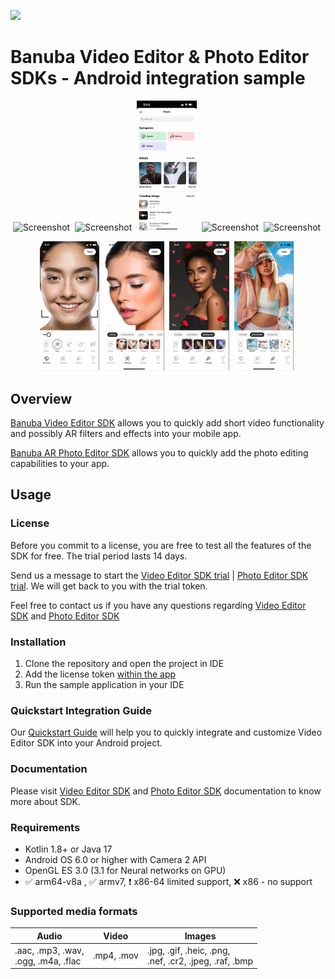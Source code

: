 
[![](https://www.banuba.com/hubfs/Banuba_November2018/Images/Banuba%20SDK.png)](https://www.banuba.com/video-editor-sdk)
# Banuba Video Editor & Photo Editor SDKs - Android integration sample
<p align="center">
<img src="mddocs/gif/camera_preview.gif" alt="Screenshot" width="19%" height="auto" class="docs-screenshot"/>&nbsp;
<img src="mddocs/gif/camera_pip.gif" alt="Screenshot" width="19%" height="auto" class="docs-screenshot"/>&nbsp;
<img src="mddocs/gif/audio_browser.gif" alt="Screenshot" width="19%" height="auto" class="docs-screenshot"/>&nbsp;
<img src="mddocs/gif/editor_timeline.gif" alt="Screenshot" width="19%" height="auto" class="docs-screenshot"/>&nbsp;
<img src="mddocs/gif/background_separation.gif" alt="Screenshot" width="19%" height="auto" class="docs-screenshot"/>&nbsp;
</p>
<p align="center">
<img src="mddocs/gif/PE_UI_retouch.gif" alt="Screenshot" width="19%" height="auto" class="docs-screenshot"/>&nbsp;
<img src="mddocs/gif/PE_UI_make.gif" alt="Screenshot" width="19%" height="auto" class="docs-screenshot"/>&nbsp;
<img src="mddocs/gif/PE_UI_overlays.gif" alt="Screenshot" width="19%" height="auto" class="docs-screenshot"/>&nbsp;
<img src="mddocs/gif/PE_UI_backdrops.gif" alt="Screenshot" width="19%" height="auto" class="docs-screenshot"/>&nbsp;
</p>

## Overview
[Banuba Video Editor SDK](https://www.banuba.com/video-editor-sdk) allows you to quickly add short video functionality and possibly AR filters and effects into your mobile app.  

[Banuba AR Photo Editor SDK](https://www.banuba.com/photo-editor-sdk) allows you to quickly add the photo editing capabilities to your app.

## Usage
### License
Before you commit to a license, you are free to test all the features of the SDK for free. The trial period lasts 14 days.

Send us a message to start the [Video Editor SDK trial](https://www.banuba.com/video-editor-sdk#form) | [Photo Editor SDK trial](https://www.banuba.com/photo-editor-sdk#form). We will get back to you with the trial token.

Feel free to contact us if you have any questions regarding [Video Editor SDK](https://www.banuba.com/faq/kb-tickets/new) and [Photo Editor SDK](https://www.banuba.com/support)

### Installation
1. Clone the repository and open the project in IDE
2. Add the license token [within the app](app/src/main/java/com/banuba/example/integrationapp/SampleApp.kt#L13)
3. Run the sample application in your IDE

### Quickstart Integration Guide
Our [Quickstart Guide](mddocs/quickstart.md) will help you to quickly integrate and customize Video Editor SDK into your Android project.

### Documentation
Please visit [Video Editor SDK](https://docs.banuba.com/ve-pe-sdk/docs/android/requirements-ve) and [Photo Editor SDK](https://docs.banuba.com/ve-pe-sdk/docs/android/requirements-pe) documentation to know more about SDK.

### Requirements
- Kotlin 1.8+ or Java 17
- Android OS 6.0 or higher with Camera 2 API
- OpenGL ES 3.0 (3.1 for Neural networks on GPU)
- :white_check_mark: arm64-v8a , :white_check_mark: armv7, :exclamation: x86-64 limited support, :x: x86 - no support

### Supported media formats
| Audio                                  | Video      | Images      |
|----------------------------------------| ---------  | ----------- |
| .aac, .mp3, .wav,<br>.ogg, .m4a, .flac |.mp4, .mov | .jpg, .gif, .heic, .png,<br>.nef, .cr2, .jpeg, .raf, .bmp|